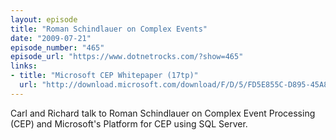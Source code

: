 ```yaml
---
layout: episode
title: "Roman Schindlauer on Complex Events"
date: "2009-07-21"
episode_number: "465"
episode_url: "https://www.dotnetrocks.com/?show=465"
links:
- title: "Microsoft CEP Whitepaper (17tp)"
  url: "http://download.microsoft.com/download/F/D/5/FD5E855C-D895-45A8-9F3E-110AFADBE51A/Microsoft%20CEP%20Overview.docx"
---
```


Carl and Richard talk to Roman Schindlauer on Complex Event Processing (CEP) and Microsoft's Platform for CEP using SQL Server.
